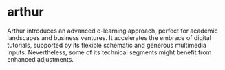 # arthur
Arthur introduces an advanced e-learning approach, perfect for academic landscapes and business ventures. It accelerates the embrace of digital tutorials, supported by its flexible schematic and generous multimedia inputs. Nevertheless, some of its technical segments might benefit from enhanced adjustments.

